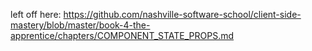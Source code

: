 left off here:
https://github.com/nashville-software-school/client-side-mastery/blob/master/book-4-the-apprentice/chapters/COMPONENT_STATE_PROPS.md